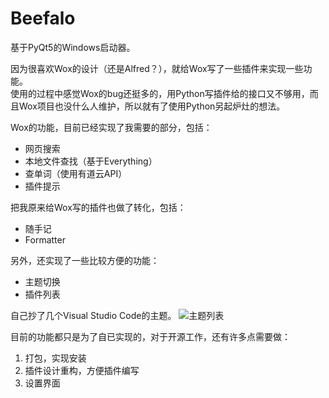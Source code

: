 # Beefalo
基于PyQt5的Windows启动器。  

因为很喜欢Wox的设计（还是Alfred？），就给Wox写了一些插件来实现一些功能。  
使用的过程中感觉Wox的bug还挺多的，用Python写插件给的接口又不够用，而且Wox项目也没什么人维护，所以就有了使用Python另起炉灶的想法。

Wox的功能，目前已经实现了我需要的部分，包括：
+ 网页搜索
+ 本地文件查找（基于Everything）
+ 查单词（使用有道云API）
+ 插件提示

把我原来给Wox写的插件也做了转化，包括：
+ 随手记
+ Formatter

另外，还实现了一些比较方便的功能：
+ 主题切换
+ 插件列表  

自己抄了几个Visual Studio Code的主题。
![主题列表](https://pic.downk.cc/item/5e88ca7c504f4bcb04452435.gif)

目前的功能都只是为了自已实现的，对于开源工作，还有许多点需要做：
1. 打包，实现安装
2. 插件设计重构，方便插件编写
3. 设置界面
